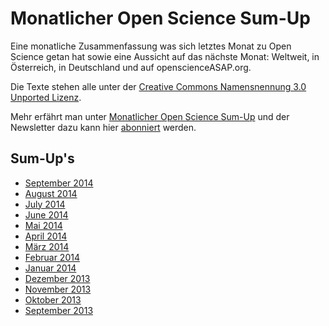 Monatlicher Open Science Sum-Up
==============================

Eine monatliche Zusammenfassung was sich letztes Monat zu Open Science getan hat sowie eine Aussicht auf das nächste Monat: Weltweit, in Österreich, in Deutschland und auf openscienceASAP.org.

Die Texte stehen alle unter der [Creative Commons Namensnennung 3.0 Unported Lizenz](http://creativecommons.org/licenses/by/3.0/deed.de).

Mehr erfährt man unter [Monatlicher Open Science Sum-Up](http://openscienceasap.org/social/monthly-sum-up/) und der Newsletter dazu kann hier [abonniert](http://openscienceasap.org/newsletter/) werden.

## Sum-Up's
- [September 2014](http://openscienceasap.org/stream/2014/10/08/open-science-sum-up-september/)
- [August 2014](http://openscienceasap.org/stream/2014/09/10/open-science-sum-up-august/)
- [July 2014](http://openscienceasap.org/stream/2014/08/05/open-science-sum-up-juli/)
- [June 2014](http://openscienceasap.org/stream/2014/07/09/open-science-sum-up-juni/)
- [Mai 2014](http://openscienceasap.org/stream/2014/06/17/open-science-sum-up-mai/)
- [April 2014](http://openscienceasap.org/stream/2014/05/07/open-science-sum-up-april/)
- [März 2014](http://openscienceasap.org/stream/2014/04/10/open-science-sum-up-maerz/)
- [Februar 2014](http://openscienceasap.org/stream/2014/03/14/open-science-sum-up-februar/)
- [Januar 2014](http://openscienceasap.org/stream/2014/02/11/open-science-sum-up-januar/)
- [Dezember 2013](http://openscienceasap.org/stream/2014/01/07/sum-up-dezember/)
- [November 2013](http://openscienceasap.org/stream/2013/12/09/sum-up-november/)
- [Oktober 2013](http://openscienceasap.org/stream/2013/11/06/sum-up-oktober-2013/)
- [September 2013](http://openscienceasap.org/stream/2013/10/11/monatlicher-sum-up-september-2013/)



